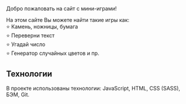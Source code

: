 Добро пожаловать на сайт с мини-играми! 

На этом сайте Вы можете найти такие игры как:
<br>
⭐️ Камень, ножницы, бумага
<br>
⭐️ Переверни текст
<br>
⭐️ Угадай число
<br>
⭐️ Генератор случайных цветов и пр.

## Технологии
В проекте использованы технологии: JavaScript, HTML, CSS (SASS), БЭМ, Git.

